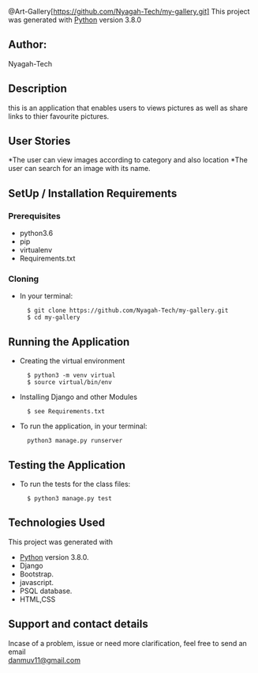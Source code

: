 @Art-Gallery[https://github.com/Nyagah-Tech/my-gallery.git]
This project was generated with [Python](https://www.python.org/) version 3.8.0 <br>

## Author: 
Nyagah-Tech
## Description
this is an 
application that enables users to views pictures as well as share links to thier favourite pictures.

## User Stories
*The user can view images according to category and also location
*The user can search for an image with its name.



## SetUp / Installation Requirements
### Prerequisites
* python3.6
* pip
* virtualenv
* Requirements.txt

### Cloning
* In your terminal:

        $ git clone https://github.com/Nyagah-Tech/my-gallery.git
        $ cd my-gallery

## Running the Application
* Creating the virtual environment

        $ python3 -m venv virtual
        $ source virtual/bin/env
       

* Installing Django and other Modules

        $ see Requirements.txt

* To run the application, in your terminal:

        python3 manage.py runserver

## Testing the Application
* To run the tests for the class files:

        $ python3 manage.py test

## Technologies Used
  This project was generated with
  * [Python](https://www.python.org/) version 3.8.0. 
  * Django
  * Bootstrap.
  * javascript.
  * PSQL database.
  * HTML,CSS

## Support and contact details
 Incase of a problem, issue or need more clarification, feel free to send an email<br>danmuv11@gmail.com<br>
 

